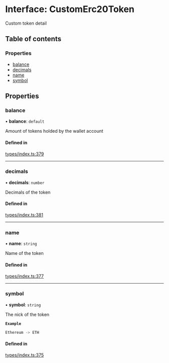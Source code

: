 # Interface: CustomErc20Token

Custom token detail

## Table of contents

### Properties

- [balance](CustomErc20Token.md#balance)
- [decimals](CustomErc20Token.md#decimals)
- [name](CustomErc20Token.md#name)
- [symbol](CustomErc20Token.md#symbol)

## Properties

### balance

• **balance**: `default`

Amount of tokens holded by the wallet account

#### Defined in

[types/index.ts:379](https://github.com/nevermined-io/components-catalog/blob/5d4b912/lib/src/types/index.ts#L379)

___

### decimals

• **decimals**: `number`

Decimals of the token

#### Defined in

[types/index.ts:381](https://github.com/nevermined-io/components-catalog/blob/5d4b912/lib/src/types/index.ts#L381)

___

### name

• **name**: `string`

Name of the token

#### Defined in

[types/index.ts:377](https://github.com/nevermined-io/components-catalog/blob/5d4b912/lib/src/types/index.ts#L377)

___

### symbol

• **symbol**: `string`

The nick of the token

**`Example`**

```ts
Ethereum -> ETH
```

#### Defined in

[types/index.ts:375](https://github.com/nevermined-io/components-catalog/blob/5d4b912/lib/src/types/index.ts#L375)
